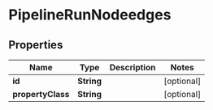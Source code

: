 
# PipelineRunNodeedges

## Properties
Name | Type | Description | Notes
------------ | ------------- | ------------- | -------------
**id** | **String** |  |  [optional]
**propertyClass** | **String** |  |  [optional]



